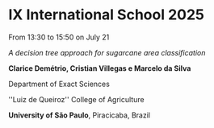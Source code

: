 # IX International School **2025**

From 13:30 to 15:50 on July 21

_A decision tree approach for sugarcane area classification_

**Clarice Demétrio, Cristian Villegas e Marcelo da Silva**

Department of Exact Sciences

''Luiz de Queiroz'' College of Agriculture

**University of São Paulo**, Piracicaba, Brazil
